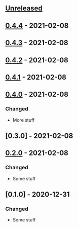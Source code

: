 ## [Unreleased]

## [0.4.4] - 2021-02-08

## [0.4.3] - 2021-02-08

## [0.4.2] - 2021-02-08

## [0.4.1] - 2021-02-08

## [0.4.0] - 2021-02-08

### Changed

-   More stuff

## [0.3.0] - 2021-02-08

## [0.2.0] - 2021-02-08

### Changed

-   Some stuff

## [0.1.0] - 2020-12-31

### Changed

-   Some stuff

[Unreleased]: https://github.com/ericmjl/solid-octo-guac/compare/0.4.4...HEAD

[0.4.4]: https://github.com/ericmjl/solid-octo-guac/compare/0.4.3...0.4.4

[0.4.3]: https://github.com/ericmjl/solid-octo-guac/compare/0.4.2...0.4.3

[0.4.2]: https://github.com/ericmjl/solid-octo-guac/compare/0.4.1...0.4.2

[0.4.1]: https://github.com/ericmjl/solid-octo-guac/compare/0.4.0...0.4.1

[0.4.0]: https://github.com/ericmjl/solid-octo-guac/compare/0.3.0...0.4.0

[0.2.0]: https://github.com/ericmjl/solid-octo-guac/compare/minor...0.2.0

[minor]: https://github.com/ericmjl/solid-octo-guac/compare/0.1.0...minor
